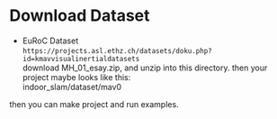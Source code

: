 # Download Dataset
* EuRoC Dataset  
```https://projects.asl.ethz.ch/datasets/doku.php?id=kmavvisualinertialdatasets```  
  download MH_01_esay.zip, and unzip into this directory.
  then your project maybe looks like this:  
  indoor_slam/dataset/mav0  
  
then you can make project and run examples.
            